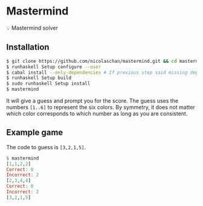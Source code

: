 # Mastermind
💡 Mastermind solver

## Installation
```bash
$ git clone https://github.com/nicolaschan/mastermind.git && cd mastermind
$ runhaskell Setup configure --user
$ cabal install --only-dependencies # If previous step said missing dependencies
$ runhaskell Setup build
$ sudo runhaskell Setup install
$ mastermind
```

It will give a guess and prompt you for the score. The guess uses the numbers `[1..6]` to represent the six colors. By symmetry, it does not matter which color corresponds to which number as long as you are consistent.

## Example game
The code to guess is `[3,2,1,5]`.
```hs
$ mastermind
[1,1,2,2]
Correct: 0
Incorrect: 2
[2,3,4,4]
Correct: 0
Incorrect: 2
[3,2,1,5]
```
